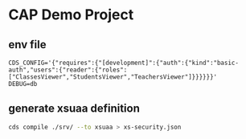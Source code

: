 # CAP Demo Project

## env file

```env
CDS_CONFIG='{"requires":{"[development]":{"auth":{"kind":"basic-auth","users":{"reader":{"roles":["ClassesViewer","StudentsViewer","TeachersViewer"]}}}}}}'
DEBUG=db
```

## generate xsuaa definition

```bash
cds compile ./srv/ --to xsuaa > xs-security.json
```